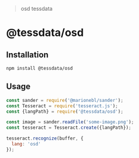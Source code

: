 > osd tessdata

# @tessdata/osd

## Installation

```
npm install @tessdata/osd
```

## Usage

```js
const sander = require('@marionebl/sander');
const Tesseract = require('tesseract.js');
const {langPath} = require('@tessdata/osd');

const image = sander.readFile('some-image.png');
const tesseract = Tesseract.create({langPath});

tesseract.recognize(buffer, {
  lang: 'osd'
});
```
